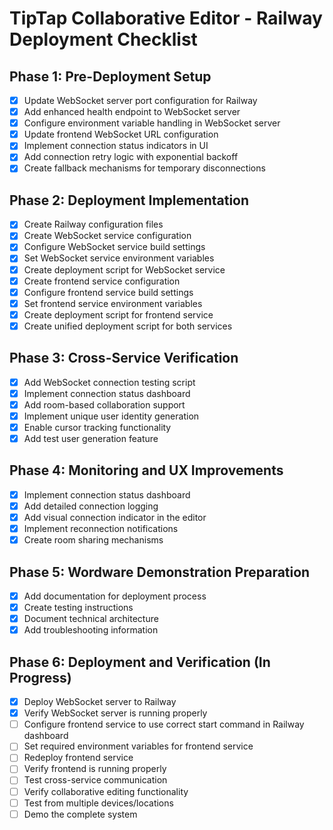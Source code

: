 # TipTap Collaborative Editor - Railway Deployment Checklist

## Phase 1: Pre-Deployment Setup

- [x] Update WebSocket server port configuration for Railway
- [x] Add enhanced health endpoint to WebSocket server
- [x] Configure environment variable handling in WebSocket server
- [x] Update frontend WebSocket URL configuration
- [x] Implement connection status indicators in UI
- [x] Add connection retry logic with exponential backoff
- [x] Create fallback mechanisms for temporary disconnections

## Phase 2: Deployment Implementation

- [x] Create Railway configuration files
- [x] Create WebSocket service configuration
- [x] Configure WebSocket service build settings
- [x] Set WebSocket service environment variables
- [x] Create deployment script for WebSocket service
- [x] Create frontend service configuration
- [x] Configure frontend service build settings
- [x] Set frontend service environment variables
- [x] Create deployment script for frontend service
- [x] Create unified deployment script for both services

## Phase 3: Cross-Service Verification

- [x] Add WebSocket connection testing script
- [x] Implement connection status dashboard
- [x] Add room-based collaboration support
- [x] Implement unique user identity generation
- [x] Enable cursor tracking functionality
- [x] Add test user generation feature

## Phase 4: Monitoring and UX Improvements

- [x] Implement connection status dashboard
- [x] Add detailed connection logging
- [x] Add visual connection indicator in the editor
- [x] Implement reconnection notifications
- [x] Create room sharing mechanisms

## Phase 5: Wordware Demonstration Preparation

- [x] Add documentation for deployment process
- [x] Create testing instructions
- [x] Document technical architecture
- [x] Add troubleshooting information

## Phase 6: Deployment and Verification (In Progress)

- [x] Deploy WebSocket server to Railway
- [x] Verify WebSocket server is running properly
- [ ] Configure frontend service to use correct start command in Railway dashboard
- [ ] Set required environment variables for frontend service
- [ ] Redeploy frontend service
- [ ] Verify frontend is running properly
- [ ] Test cross-service communication
- [ ] Verify collaborative editing functionality
- [ ] Test from multiple devices/locations
- [ ] Demo the complete system
